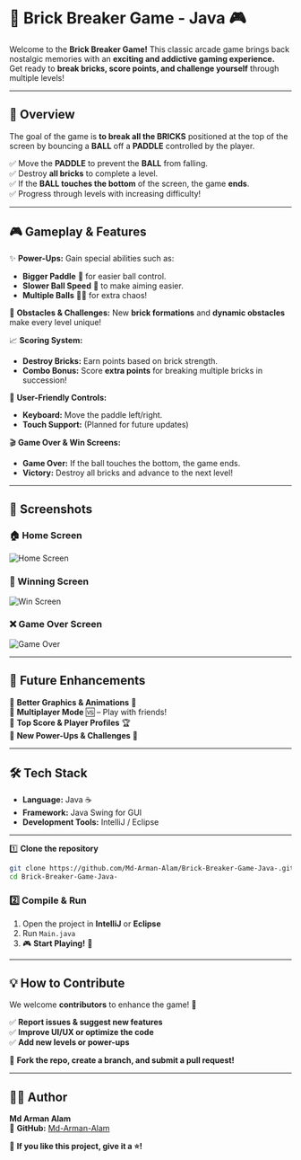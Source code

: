 # 🧱 Brick Breaker Game - Java 🎮  

Welcome to the **Brick Breaker Game!** This classic arcade game brings back nostalgic memories with an **exciting and addictive gaming experience.**  
Get ready to **break bricks, score points, and challenge yourself** through multiple levels!  

---

## 📜 Overview  

The goal of the game is **to break all the BRICKS** positioned at the top of the screen by bouncing a **BALL** off a **PADDLE** controlled by the player.  

✅ Move the **PADDLE** to prevent the **BALL** from falling.  
✅ Destroy **all bricks** to complete a level.  
✅ If the **BALL touches the bottom** of the screen, the game **ends**.  
✅ Progress through levels with increasing difficulty!  

---

## 🎮 Gameplay & Features  

✨ **Power-Ups:** Gain special abilities such as:  
   - **Bigger Paddle** 🏓 for easier ball control.  
   - **Slower Ball Speed** 🏐 to make aiming easier.  
   - **Multiple Balls** 🔴🔴 for extra chaos!  

🚧 **Obstacles & Challenges:** New **brick formations** and **dynamic obstacles** make every level unique!  

📈 **Scoring System:**  
   - **Destroy Bricks:** Earn points based on brick strength.  
   - **Combo Bonus:** Score **extra points** for breaking multiple bricks in succession!  

🎨 **User-Friendly Controls:**  
   - **Keyboard:** Move the paddle left/right.  
   - **Touch Support:** (Planned for future updates)  

🎬 **Game Over & Win Screens:**  
   - **Game Over:** If the ball touches the bottom, the game ends.  
   - **Victory:** Destroy all bricks and advance to the next level!  

---

## 📸 Screenshots  

### 🏠 Home Screen  
![Home Screen](https://github.com/Md-Arman-Alam/Brick-Breaker-Game-Java-/assets/141524426/e0841acd-27da-45b1-8825-72b2b4bd72aa)  

### 🎉 Winning Screen  
![Win Screen](https://github.com/Md-Arman-Alam/Brick-Breaker-Game-Java-/assets/141524426/2f1a5150-e884-4feb-80b0-04e2c96ab1c2)  

### ❌ Game Over Screen  
![Game Over](https://github.com/Md-Arman-Alam/Brick-Breaker-Game-Java-/assets/141524426/8c801cdd-90a2-49b3-88f0-d055868cde83)  

---

## 🚀 Future Enhancements  

🔹 **Better Graphics & Animations** 🎨  
🔹 **Multiplayer Mode** 🆚 – Play with friends!  
🔹 **Top Score & Player Profiles** 🏆  
🔹 **New Power-Ups & Challenges** 🎯  

---

## 🛠 Tech Stack  

- **Language:** Java ☕  
- **Framework:** Java Swing for GUI  
- **Development Tools:** IntelliJ / Eclipse  

--- 

1️⃣ **Clone the repository**  
```sh
git clone https://github.com/Md-Arman-Alam/Brick-Breaker-Game-Java-.git
cd Brick-Breaker-Game-Java-
```

### 2️⃣ Compile & Run  

1. Open the project in **IntelliJ** or **Eclipse**  
2. Run `Main.java`  
3. 🎮 **Start Playing!** 🏓  

---

## 💡 How to Contribute  

We welcome **contributors** to enhance the game! 🚀  

✅ **Report issues & suggest new features**  
✅ **Improve UI/UX or optimize the code**  
✅ **Add new levels or power-ups**  

🔗 **Fork the repo, create a branch, and submit a pull request!**  

---

## 👨‍💻 Author  

**Md Arman Alam**  
🔗 **GitHub:** [Md-Arman-Alam](https://github.com/Md-Arman-Alam)  

📌 **If you like this project, give it a ⭐!**  

